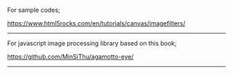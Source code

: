 For sample codes;

https://www.html5rocks.com/en/tutorials/canvas/imagefilters/
****
For javascript image processing library based on this book;

https://github.com/MinSiThu/agamotto-eye/
****

